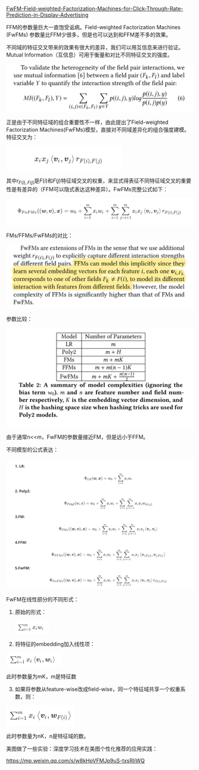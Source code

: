 [FwFM-Field-weighted-Factorization-Machines-for-Click-Through-Rate-Prediction-in-Display-Advertising](./FwFM-Field-weighted-Factorization-Machines-for-Click-Through-Rate-Prediction-in-Display-Advertising.pdf)

FFM的参数量巨大一直饱受诟病。Field-weighted Factorization Machines (FwFMs) 参数量比FFM少很多，但是也可以达到和FFM差不多的效果。

不同域的特征交叉带来的效果有很大的差异，我们可以用互信息来进行验证。Mutual Information（互信息）可用于衡量和对比不同特征交叉的强度。



![image-20200916113332407](pics/image-20200916113332407.png)

正是由于不同特征域的组合重要性不一样，由此提出了Field-weighted Factorization Machines(FwFMs)模型，直接对不同域差异化的组合强度建模。特征交叉为：

<img src="pics/image-20200916154309246.png" alt="image-20200916154309246" style="zoom:50%;" />

其中$r_{F(i), F(j)}$是$F(i)$和$F(j)$特征域交叉的权重，来显式得表征不同特征域交叉的重要性是有差异的（FFM可以隐式表达这种差异）。FwFMs完整公式如下：

<img src="pics/image-20200916154350707.png" alt="image-20200916154350707" style="zoom:50%;" />

FMs/FFMs/FwFMs的对比：

<img src="pics/image-20200916141032448.png" alt="image-20200916141032448" style="zoom:66%;" />

参数比较：

<img src="pics/image-20200916141257050.png" alt="image-20200916155058653" style="zoom:66%;" />

由于通常n<<m，FwFM的参数量接近FM，但是远小于FFM。

不同模型的公式表达：

![image-20200916154225301](pics/image-20200916154225301.png)



FwFM在线性部分的不同形式：

1. 原始的形式：

    <img src="pics/image-20200916155022625.png" alt="image-20200916155022625" style="zoom:25%;" />

2. 将特征的embedding加入线性项：

<img src="pics/image-20200916154849487.png" alt="image-20200916154849487" style="zoom:25%;" />

此时参数量为mK，m是特征数

3. 如果将参数从feature-wise改成field-wise，同一个特征域共享一个权重系数，则：

<img src="pics/image-20200916155058653.png" alt="image-20200916155058653" style="zoom:25%;" />

此时参数量为nK，n是特征域的数。







美图做了一些实验：深度学习技术在美图个性化推荐的应用实践：

https://mp.weixin.qq.com/s/w8kHpVFMJp9uS-txsRIiWQ


































